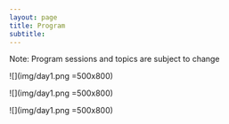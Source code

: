 ```yaml
---
layout: page
title: Program 
subtitle: 
---
```


Note: Program sessions and topics are subject to change

![](img/day1.png =500x800)

![](img/day1.png =500x800)

![](img/day1.png =500x800)

